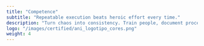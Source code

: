 ```yaml
---
title: "Competence"
subtitle: "Repeatable execution beats heroic effort every time."
description: "Turn chaos into consistency. Train people, document processes, and install feedback loops that work without you."
logo: "/images/certified/ani_logotipo_cores.png"
weight: 4
---
```

